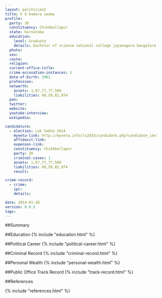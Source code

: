 ```yaml
---
layout: politician2
title: h d kumara swamy
profile: 
  party: JD
  constituency: Chikkballapur
  state: Karnataka
  education: 
    level: Graduate
    details: bachelor of science national college jayanagara bangalore in the year 1978 79
  photo: 
  sex: 
  caste: 
  religion: 
  current-office-title: 
  crime-accusation-instances: 1
  date-of-birth: 1961
  profession: 
  networth: 
    assets: 1,67,77,77,589
    liabilities: 68,59,82,974
  pan: 
  twitter: 
  website: 
  youtube-interview: 
  wikipedia: 

candidature: 
  - election: Lok Sabha 2014
    myneta-link: http://myneta.info/ls2014/candidate.php?candidate_id=3765
    affidavit-link: 
    expenses-link: 
    constituency: Chikkballapur 
    party: JD
    criminal-cases: 1
    assets: 1,67,77,77,589
    liabilities: 68,59,82,974
    result:  

crime-record: 
  - crime: 
    ipc: 
    details:  

date: 2014-01-28
version: 0.0.5
tags: 
---
```

##Summary


##Education
{% include "education.html" %}


##Political Career
{% include "political-career.html" %}


##Criminal Record
{% include "criminal-record.html" %}


##Personal Wealth
{% include "personal-wealth.html" %}


##Public Office Track Record
{% include "track-record.html" %}


##References


{% include "references.html" %}